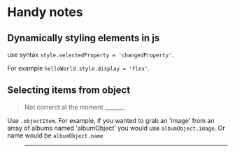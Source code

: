 # Handy notes

## Dynamically styling elements in js

use syntax `style.selectedProperty = 'changedProperty'`. 

For example `helloWorld.style.display = 'flex'`.


## Selecting items from object

> Not correrct at the moment _______

Use `.objectItem`. For example, if you wanted to grab an 'image' from an array of albums named 'albumObject' you would use `albumObject.image`. Or name would be `albumObject.name`

> _______________